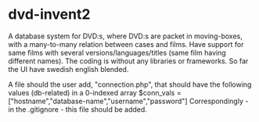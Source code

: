 # dvd-invent2

A database system for DVD:s, where DVD:s are packet in moving-boxes, with a many-to-many relation between cases and films. Have support for same films with several versions/languages/titles (same film having different names).
The coding is without any libraries or frameworks. So far the UI have swedish english blended.

A file should the user add, "connection.php", that should have the following values (db-related) in a 0-indexed array $conn_vals = ["hostname","database-name","username","password"]
Correspondingly - in the .gitignore - this file should be added.